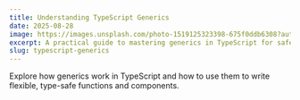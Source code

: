 ```yaml
---
title: Understanding TypeScript Generics
date: 2025-08-28
image: https://images.unsplash.com/photo-1519125323398-675f0ddb6308?auto=format&fit=crop&w=600&q=80
excerpt: A practical guide to mastering generics in TypeScript for safer, reusable code.
slug: typescript-generics
---
```


Explore how generics work in TypeScript and how to use them to write flexible, type-safe functions and components.

